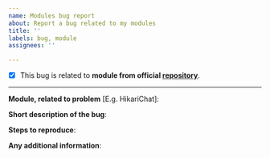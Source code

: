 ```yaml
---
name: Modules bug report
about: Report a bug related to my modules
title: ''
labels: bug, module
assignees: ''

---
```

- [x] This bug is related to **module from official [repository](https://mods.hikariatama.ru)**.
---
**Module, related to problem** [E.g. HikariChat]:

**Short description of the bug**: 

**Steps to reproduce**: 

**Any additional information**:
